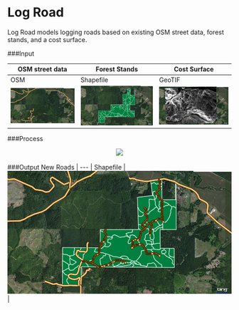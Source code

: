 Log Road
===========
Log Road models logging roads based on existing OSM street data, forest stands, and a cost surface.

###Input

OSM street data | Forest Stands | Cost Surface
--- | --- | ---
OSM | Shapefile | GeoTIF
![Alt text](/Images/InputOSM.png) | ![Alt text](/Images/InputStands.png) | ![Alt text](/Images/InputCostSurface.png)
 
###Process     
<p align="center">
  <img src="/Images/Process.gif" />
</p>


###Output
New Roads |
--- | 
Shapefile |
![Alt text](/Images/Output.png) |
